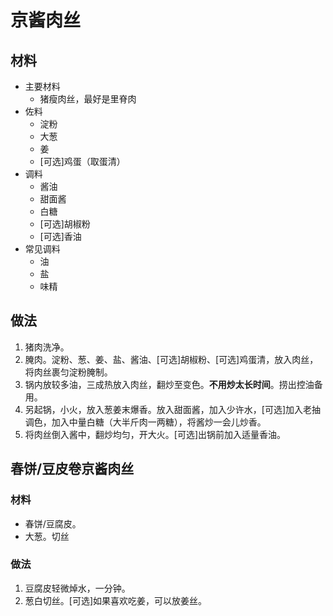 # 京酱肉丝

## 材料

- 主要材料
  - 猪瘦肉丝，最好是里脊肉
- 佐料
  - 淀粉
  - 大葱
  - 姜
  - [可选]鸡蛋（取蛋清）
- 调料
  - 酱油
  - 甜面酱
  - 白糖
  - [可选]胡椒粉
  - [可选]香油
- 常见调料
  - 油
  - 盐
  - 味精


## 做法

1. 猪肉洗净。
1. 腌肉。淀粉、葱、姜、盐、酱油、[可选]胡椒粉、[可选]鸡蛋清，放入肉丝，将肉丝裹匀淀粉腌制。
1. 锅内放较多油，三成热放入肉丝，翻炒至变色。**不用炒太长时间**。捞出控油备用。
1. 另起锅，小火，放入葱姜末爆香。放入甜面酱，加入少许水，[可选]加入老抽调色，加入中量白糖（大半斤肉一两糖），将酱炒一会儿炒香。
1. 将肉丝倒入酱中，翻炒均匀，开大火。[可选]出锅前加入适量香油。

## 春饼/豆皮卷京酱肉丝

### 材料

- 春饼/豆腐皮。
- 大葱。切丝

### 做法

1. 豆腐皮轻微焯水，一分钟。
1. 葱白切丝。[可选]如果喜欢吃姜，可以放姜丝。
